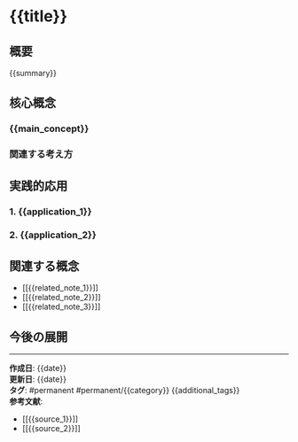 # {{title}}

## 概要
{{summary}}

## 核心概念

### {{main_concept}}


### 関連する考え方


## 実践的応用

### 1. {{application_1}}


### 2. {{application_2}}


## 関連する概念
- [[{{related_note_1}}]]
- [[{{related_note_2}}]]
- [[{{related_note_3}}]]

## 今後の展開


---

**作成日**: {{date}}  
**更新日**: {{date}}  
**タグ**: #permanent #permanent/{{category}} {{additional_tags}}  
**参考文献**:
- [[{{source_1}}]]
- [[{{source_2}}]]